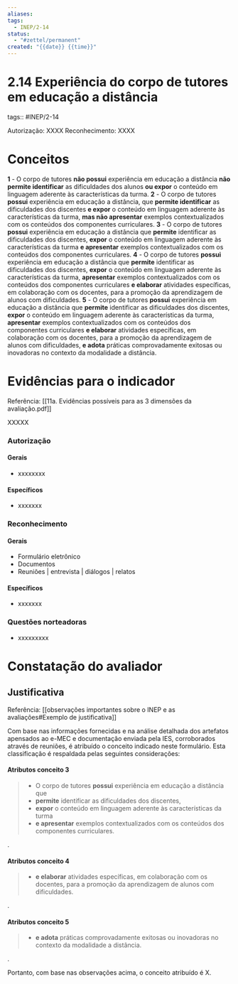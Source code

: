 ```yaml
---
aliases: 
tags:
  - INEP/2-14
status:
  - "#zettel/permanent"
created: "{{date}} {{time}}"
---
```

# 2.14 Experiência do corpo de tutores em educação a distância

tags:: #INEP/2-14

Autorização: XXXX
Reconhecimento: XXXX

# Conceitos

**1** - O corpo de tutores **não possui** experiência em educação a distância **não permite identificar** as dificuldades dos alunos **ou expor** o conteúdo em linguagem aderente às características da turma.
**2** - O corpo de tutores **possui** experiência em educação a distância, que **permite identificar** as dificuldades dos discentes **e expor** o conteúdo em linguagem aderente às características da turma, **mas não apresentar** exemplos contextualizados com os conteúdos dos componentes curriculares.
**3** - O corpo de tutores **possui** experiência em educação a distância que **permite** identificar as dificuldades dos discentes, **expor** o conteúdo em linguagem aderente às características da turma **e apresentar** exemplos contextualizados com os conteúdos dos componentes curriculares.
**4** - O corpo de tutores **possui** experiência em educação a distância que **permite** identificar as dificuldades dos discentes, **expor** o conteúdo em linguagem aderente às características da turma, **apresentar** exemplos contextualizados com os conteúdos dos componentes curriculares **e elaborar** atividades específicas, em colaboração com os docentes, para a promoção da aprendizagem de alunos com dificuldades.
**5** - O corpo de tutores **possui** experiência em educação a distância que **permite** identificar as dificuldades dos discentes, **expor** o conteúdo em linguagem aderente às características da turma, **apresentar** exemplos contextualizados com os conteúdos dos componentes curriculares **e elaborar** atividades específicas, em colaboração com os docentes, para a promoção da aprendizagem de alunos com dificuldades, **e adota** práticas comprovadamente exitosas ou inovadoras no contexto da modalidade a distância.

# Evidências para o indicador

Referência: [[11a. Evidências possíveis para as 3 dimensões da avaliação.pdf]]

XXXXX

### Autorização

#### Gerais

- xxxxxxxx

#### Específicos

- xxxxxxx

### Reconhecimento

#### Gerais

- Formulário eletrônico
- Documentos
- Reuniões | entrevista | diálogos | relatos

#### Específicos

- xxxxxxx

### Questões norteadoras

- xxxxxxxxx

# Constatação do avaliador

## Justificativa

Referência: [[observações importantes sobre o INEP e as avaliações#Exemplo de justificativa]]

Com base nas informações fornecidas e na análise detalhada dos artefatos apensados ao e-MEC e documentação enviada pela IES, corroborados através de reuniões, é atribuído o conceito indicado neste formulário. Esta classificação é respaldada pelas seguintes considerações:

#### Atributos conceito 3

> - O corpo de tutores **possui** experiência em educação a distância que
> - **permite** identificar as dificuldades dos discentes,
> - **expor** o conteúdo em linguagem aderente às características da turma
> - **e apresentar** exemplos contextualizados com os conteúdos dos componentes curriculares.

.

#### Atributos conceito 4

> - **e elaborar** atividades específicas, em colaboração com os docentes, para a promoção da aprendizagem de alunos com dificuldades.

.

#### Atributos conceito 5

> - **e adota** práticas comprovadamente exitosas ou inovadoras no contexto da modalidade a distância.

.

Portanto, com base nas observações acima, o conceito atribuído é X.
